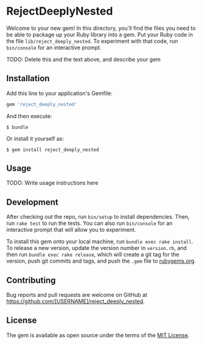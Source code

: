 # RejectDeeplyNested

Welcome to your new gem! In this directory, you'll find the files you need to be able to package up your Ruby library into a gem. Put your Ruby code in the file `lib/reject_deeply_nested`. To experiment with that code, run `bin/console` for an interactive prompt.

TODO: Delete this and the text above, and describe your gem

## Installation

Add this line to your application's Gemfile:

```ruby
gem 'reject_deeply_nested'
```

And then execute:

    $ bundle

Or install it yourself as:

    $ gem install reject_deeply_nested

## Usage

TODO: Write usage instructions here

## Development

After checking out the repo, run `bin/setup` to install dependencies. Then, run `rake test` to run the tests. You can also run `bin/console` for an interactive prompt that will allow you to experiment.

To install this gem onto your local machine, run `bundle exec rake install`. To release a new version, update the version number in `version.rb`, and then run `bundle exec rake release`, which will create a git tag for the version, push git commits and tags, and push the `.gem` file to [rubygems.org](https://rubygems.org).

## Contributing

Bug reports and pull requests are welcome on GitHub at https://github.com/[USERNAME]/reject_deeply_nested.


## License

The gem is available as open source under the terms of the [MIT License](http://opensource.org/licenses/MIT).

